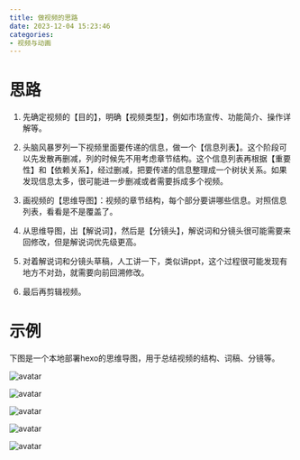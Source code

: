 ```yaml
---
title: 做视频的思路
date: 2023-12-04 15:23:46
categories:
- 视频与动画
---
```


# 思路

1. 先确定视频的【目的】，明确【视频类型】，例如市场宣传、功能简介、操作详解等。

2. 头脑风暴罗列一下视频里面要传递的信息，做一个【信息列表】。这个阶段可以先发散再删减，列的时候先不用考虑章节结构。这个信息列表再根据【重要性】和【依赖关系】，经过删减，把要传递的信息整理成一个树状关系。如果发现信息太多，很可能进一步删减或者需要拆成多个视频。

3. 画视频的【思维导图】：视频的章节结构，每个部分要讲哪些信息。对照信息列表，看看是不是覆盖了。

4. 从思维导图，出【解说词】，然后是【分镜头】，解说词和分镜头很可能需要来回修改，但是解说词优先级更高。

5. 对着解说词和分镜头草稿，人工讲一下，类似讲ppt，这个过程很可能发现有地方不对劲，就需要向前回溯修改。

6. 最后再剪辑视频。

# 示例

下图是一个本地部署hexo的思维导图，用于总结视频的结构、词稿、分镜等。

![avatar](/images/step1.png)

![avatar](/images/step2.png)

![avatar](/images/step3.png)

![avatar](/images/step4.png)

![avatar](/images/step5.png)